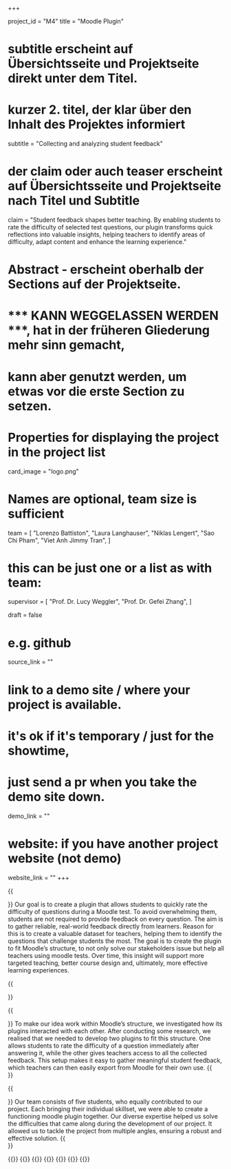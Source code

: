 +++


project_id = "M4"
title = "Moodle Plugin"

# subtitle erscheint auf Übersichtsseite und Projektseite direkt unter dem Titel.
# kurzer 2. titel, der klar über den Inhalt des Projektes informiert
subtitle = "Collecting and analyzing student feedback"

# der claim oder auch teaser erscheint auf Übersichtsseite und Projektseite nach Titel und Subtitle
claim = "Student feedback shapes better teaching. By enabling students to rate the difficulty of selected test questions, our plugin transforms quick reflections into valuable insights, helping teachers to identify areas of difficulty, adapt content and enhance the learning experience."

# Abstract - erscheint oberhalb der Sections auf der Projektseite. 
# *** KANN WEGGELASSEN WERDEN ***, hat in der früheren Gliederung mehr sinn gemacht,
# kann aber genutzt werden, um etwas vor die erste Section zu setzen.


# Properties for displaying the project in the project list
card_image = "logo.png"

# Names are optional, team size is sufficient
team = [
    "Lorenzo Battiston",
    "Laura Langhauser", 
    "Niklas Lengert",
    "Sao Chi Pham",
    "Viet Anh Jimmy Tran",
]
# this can be just one or a list as with team:
supervisor = [
    "Prof. Dr. Lucy Weggler", 
    "Prof. Dr. Gefei Zhang",
]

draft = false


# e.g. github
source_link = ""
# link to a demo site / where your project is available.
# it's ok if it's temporary / just for the showtime, 
# just send a pr when you take the demo site down.
demo_link = ""
# website: if you have another project website (not demo)
website_link = ""
+++

{{<section title="Our Goal">}}
Our goal is to create a plugin that allows students to quickly rate the difficulty of questions during a Moodle test. To avoid overwhelming them, students are not required to provide feedback on every question. The aim is to gather reliable, real-world feedback directly from learners. Reason for this is to create a valuable dataset for teachers, helping them to identify the questions that challenge students the most. The goal is to create the plugin to fit Moodle’s structure, to not only solve our stakeholders issue but help all teachers using moodle tests. Over time, this insight will support more targeted teaching, better course design and, ultimately, more effective learning experiences.

{{</section>}}


{{<section title="Process and Outcome">}}
To make our idea work within Moodle’s structure, we investigated how its plugins interacted with each other. After conducting some research, we realised that we needed to develop two plugins to fit this structure. One allows students to rate the difficulty of a question immediately after answering it, while the other gives teachers access to all the collected feedback. This setup makes it easy to gather meaningful student feedback, which teachers can then easily export from Moodle for their own use.
{{</section>}} 


{{<section title="Team">}}
Our team consists of five students, who equally contributed to our project. Each bringing their individual skillset, we were able to create a functioning moodle plugin together. 
Our diverse expertise helped us solve the difficulties that came along during the development of our project. It allowed us to tackle the project from multiple angles, ensuring a robust and effective solution.
{{</section>}} 

{{<gallery>}}
{{<team-member image="lorenzo.jpg" name="Lorenzo Battiston">}}
{{<team-member image="laura.jpg" name="Laura Langhauser">}}
{{<team-member image="niklas.jpg" name="Niklas Lengert">}}
{{<team-member image="chi.jpg" name="Sao Chi Pham">}}
{{<team-member image="jimmy.jpg" name="Viet Anh Jimmy Tran">}}
{{</gallery>}}
